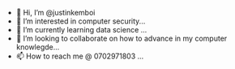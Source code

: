 - 👋 Hi, I’m @justinkemboi
- 👀 I’m interested in computer security...
- 🌱 I’m currently learning data science ...
- 💞️ I’m looking to collaborate on how to advance in my computer knowlegde...
- 📫 How to reach me @ 0702971803 ...

<!---
justinkemboi/justinkemboi is a ✨ special ✨ repository because its `README.md` (this file) appears on your GitHub profile.
You can click the Preview link to take a look at your changes.
--->
